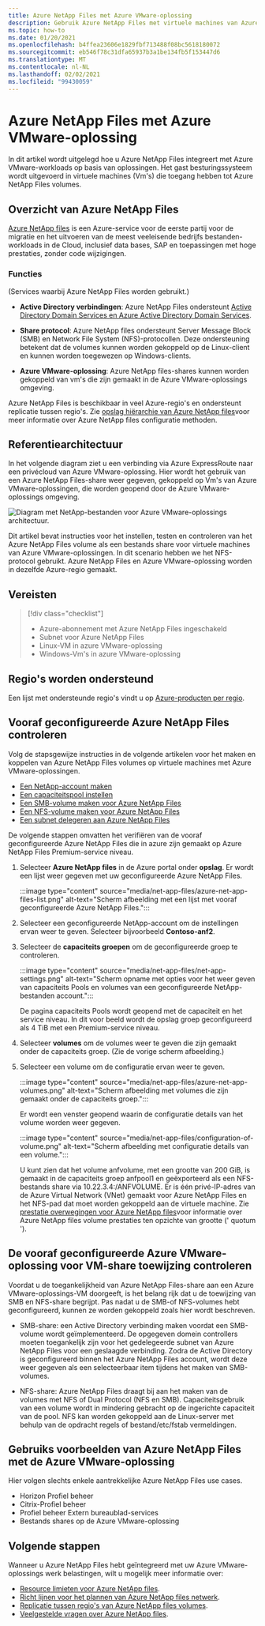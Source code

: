 ```yaml
---
title: Azure NetApp Files met Azure VMware-oplossing
description: Gebruik Azure NetApp Files met virtuele machines van Azure VMware-oplossingen voor het migreren en synchroniseren van gegevens over on-premises servers, virtuele machines met Azure VMware-oplossingen en Cloud infrastructuren.
ms.topic: how-to
ms.date: 01/20/2021
ms.openlocfilehash: b4ffea23606e1829fbf713488f08bc5618180072
ms.sourcegitcommit: eb546f78c31dfa65937b3a1be134fb5f153447d6
ms.translationtype: MT
ms.contentlocale: nl-NL
ms.lasthandoff: 02/02/2021
ms.locfileid: "99430059"
---
```

# <a name="azure-netapp-files-with-azure-vmware-solution"></a>Azure NetApp Files met Azure VMware-oplossing

In dit artikel wordt uitgelegd hoe u Azure NetApp Files integreert met Azure VMware-workloads op basis van oplossingen. Het gast besturingssysteem wordt uitgevoerd in virtuele machines (Vm's) die toegang hebben tot Azure NetApp Files volumes. 

## <a name="azure-netapp-files-overview"></a>Overzicht van Azure NetApp Files

[Azure NetApp files](../azure-netapp-files/azure-netapp-files-introduction.md) is een Azure-service voor de eerste partij voor de migratie en het uitvoeren van de meest veeleisende bedrijfs bestanden-workloads in de Cloud, inclusief data bases, SAP en toepassingen met hoge prestaties, zonder code wijzigingen.

### <a name="features"></a>Functies
(Services waarbij Azure NetApp Files worden gebruikt.)

- **Active Directory verbindingen**: Azure NetApp Files ondersteunt [Active Directory Domain Services en Azure Active Directory Domain Services](../azure-netapp-files/azure-netapp-files-create-volumes-smb.md#decide-which-domain-services-to-use).

- **Share protocol**: Azure NetApp files ondersteunt Server Message Block (SMB) en Network File System (NFS)-protocollen. Deze ondersteuning betekent dat de volumes kunnen worden gekoppeld op de Linux-client en kunnen worden toegewezen op Windows-clients.

- **Azure VMware-oplossing**: Azure NetApp files-shares kunnen worden gekoppeld van vm's die zijn gemaakt in de Azure VMware-oplossings omgeving.

Azure NetApp Files is beschikbaar in veel Azure-regio's en ondersteunt replicatie tussen regio's. Zie [opslag hiërarchie van Azure NetApp files](../azure-netapp-files/azure-netapp-files-understand-storage-hierarchy.md)voor meer informatie over Azure NetApp files configuratie methoden.

## <a name="reference-architecture"></a>Referentiearchitectuur

In het volgende diagram ziet u een verbinding via Azure ExpressRoute naar een privécloud van Azure VMware-oplossing. Hier wordt het gebruik van een Azure NetApp Files-share weer gegeven, gekoppeld op Vm's van Azure VMware-oplossingen, die worden geopend door de Azure VMware-oplossings omgeving.

![Diagram met NetApp-bestanden voor Azure VMware-oplossings architectuur.](media/net-app-files/net-app-files-topology.png)

Dit artikel bevat instructies voor het instellen, testen en controleren van het Azure NetApp Files volume als een bestands share voor virtuele machines van Azure VMware-oplossingen. In dit scenario hebben we het NFS-protocol gebruikt. Azure NetApp Files en Azure VMware-oplossing worden in dezelfde Azure-regio gemaakt.

## <a name="prerequisites"></a>Vereisten 

> [!div class="checklist"]
> * Azure-abonnement met Azure NetApp Files ingeschakeld
> * Subnet voor Azure NetApp Files
> * Linux-VM in azure VMware-oplossing
> * Windows-Vm's in azure VMware-oplossing

## <a name="regions-supported"></a>Regio's worden ondersteund

Een lijst met ondersteunde regio's vindt u op [Azure-producten per regio](https://azure.microsoft.com/global-infrastructure/services/?products=netapp,azure-vmware&regions=all).

## <a name="verify-pre-configured-azure-netapp-files"></a>Vooraf geconfigureerde Azure NetApp Files controleren 

Volg de stapsgewijze instructies in de volgende artikelen voor het maken en koppelen van Azure NetApp Files volumes op virtuele machines met Azure VMware-oplossingen.

- [Een NetApp-account maken](../azure-netapp-files/azure-netapp-files-create-netapp-account.md)
- [Een capaciteitspool instellen](../azure-netapp-files/azure-netapp-files-set-up-capacity-pool.md)
- [Een SMB-volume maken voor Azure NetApp Files](../azure-netapp-files/azure-netapp-files-create-volumes-smb.md)
- [Een NFS-volume maken voor Azure NetApp Files](../azure-netapp-files/azure-netapp-files-create-volumes.md)
- [Een subnet delegeren aan Azure NetApp Files](../azure-netapp-files/azure-netapp-files-delegate-subnet.md)

De volgende stappen omvatten het verifiëren van de vooraf geconfigureerde Azure NetApp Files die in azure zijn gemaakt op Azure NetApp Files Premium-service niveau.

1. Selecteer **Azure NetApp files** in de Azure portal onder **opslag**. Er wordt een lijst weer gegeven met uw geconfigureerde Azure NetApp Files. 

    :::image type="content" source="media/net-app-files/azure-net-app-files-list.png" alt-text="Scherm afbeelding met een lijst met vooraf geconfigureerde Azure NetApp Files."::: 

2. Selecteer een geconfigureerde NetApp-account om de instellingen ervan weer te geven. Selecteer bijvoorbeeld **Contoso-anf2**. 

3. Selecteer de **capaciteits groepen** om de geconfigureerde groep te controleren. 

    :::image type="content" source="media/net-app-files/net-app-settings.png" alt-text="Scherm opname met opties voor het weer geven van capaciteits Pools en volumes van een geconfigureerde NetApp-bestanden account.":::

    De pagina capaciteits Pools wordt geopend met de capaciteit en het service niveau. In dit voor beeld wordt de opslag groep geconfigureerd als 4 TiB met een Premium-service niveau.

4. Selecteer **volumes** om de volumes weer te geven die zijn gemaakt onder de capaciteits groep. (Zie de vorige scherm afbeelding.)

5. Selecteer een volume om de configuratie ervan weer te geven.  

    :::image type="content" source="media/net-app-files/azure-net-app-volumes.png" alt-text="Scherm afbeelding met volumes die zijn gemaakt onder de capaciteits groep.":::

    Er wordt een venster geopend waarin de configuratie details van het volume worden weer gegeven.

    :::image type="content" source="media/net-app-files/configuration-of-volume.png" alt-text="Scherm afbeelding met configuratie details van een volume.":::

    U kunt zien dat het volume anfvolume, met een grootte van 200 GiB, is gemaakt in de capaciteits groep anfpool1 en geëxporteerd als een NFS-bestands share via 10.22.3.4:/ANFVOLUME. Er is één privé-IP-adres van de Azure Virtual Network (VNet) gemaakt voor Azure NetApp Files en het NFS-pad dat moet worden gekoppeld aan de virtuele machine. Zie [prestatie overwegingen voor Azure NetApp files](../azure-netapp-files/azure-netapp-files-performance-considerations.md)voor informatie over Azure NetApp files volume prestaties ten opzichte van grootte (' quotum '). 

## <a name="verify-pre-configured-azure-vmware-solution-vm-share-mapping"></a>De vooraf geconfigureerde Azure VMware-oplossing voor VM-share toewijzing controleren

Voordat u de toegankelijkheid van Azure NetApp Files-share aan een Azure VMware-oplossings-VM doorgeeft, is het belang rijk dat u de toewijzing van SMB en NFS-share begrijpt. Pas nadat u de SMB-of NFS-volumes hebt geconfigureerd, kunnen ze worden gekoppeld zoals hier wordt beschreven.

- SMB-share: een Active Directory verbinding maken voordat een SMB-volume wordt geïmplementeerd. De opgegeven domein controllers moeten toegankelijk zijn voor het gedelegeerde subnet van Azure NetApp Files voor een geslaagde verbinding. Zodra de Active Directory is geconfigureerd binnen het Azure NetApp Files account, wordt deze weer gegeven als een selecteerbaar item tijdens het maken van SMB-volumes.

- NFS-share: Azure NetApp Files draagt bij aan het maken van de volumes met NFS of Dual Protocol (NFS en SMB). Capaciteitsgebruik van een volume wordt in mindering gebracht op de ingerichte capaciteit van de pool. NFS kan worden gekoppeld aan de Linux-server met behulp van de opdracht regels of bestand/etc/fstab vermeldingen.

## <a name="use-cases-of-azure-netapp-files-with-azure-vmware-solution"></a>Gebruiks voorbeelden van Azure NetApp Files met de Azure VMware-oplossing

Hier volgen slechts enkele aantrekkelijke Azure NetApp Files use cases. 
- Horizon Profiel beheer
- Citrix-Profiel beheer
- Profiel beheer Extern bureaublad-services
- Bestands shares op de Azure VMware-oplossing

## <a name="next-steps"></a>Volgende stappen

Wanneer u Azure NetApp Files hebt geïntegreerd met uw Azure VMware-oplossings werk belastingen, wilt u mogelijk meer informatie over:

- [Resource limieten voor Azure NetApp files](../azure-netapp-files/azure-netapp-files-resource-limits.md#resource-limits).
- [Richt lijnen voor het plannen van Azure NetApp files netwerk](../azure-netapp-files/azure-netapp-files-network-topologies.md).
- [Replicatie tussen regio's van Azure NetApp files volumes](../azure-netapp-files/cross-region-replication-introduction.md). 
- [Veelgestelde vragen over Azure NetApp files](../azure-netapp-files/azure-netapp-files-faqs.md).
